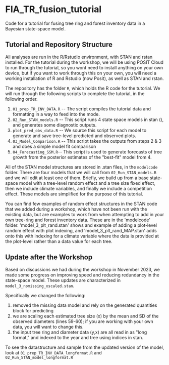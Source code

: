 # FIA_TR_fusion_tutorial

Code for a tutorial for fusing tree ring and forest inventory data in a Bayesian state-space model.

## Tutorial and Repository Structure
All analyses are run in the R/Rstudio environment, with STAN and rstan installed. For the tutorial during the workshop, we will be using POSIT Cloud to run through the tutorial, so you wont need to install anything on your own device, but if you want to work through this on your own, you will need a working installation of R and Rstudio (now Posit), as well as STAN and rstan. 

The repository has the folder `R`, which holds the R code for the tutorial. We will run through the following scripts to complete the tutorial, in the following order. 
1. `01_prep_TR_INV_DATA.R` -- The script compiles the tutorial data and formatting in a way to feed into the mode.
2. `02_Run_STAN_models.R` -- This script runs 4 state space models in stan (), and generates some diagnostic outputs.
3. `plot_pred_obs_data.R` -- We source this script for each model to generate and save tree-level predicted and observed plots.
4. `03_Model_Comparison.R` -- This script takes the outputs from steps 2 & 3 and does a simple model fit comparison
5. `04_Forecasting_SSM.R`-- This script is used to generate forecasts of tree growth from the posterior estimates of the "best-fit" model from 4.

All of the STAN model structures are stored in .stan files, in the `modelcode` folder. There are four models that we will call from `02_Run_STAN_models.R` and we will edit at least one of them. Briefly, we build up from a base state-space model with a tree-level random effect and a tree size fixed effect, then we include climate variables, and finally we include a competition effect. These models are simplified for the purpose of this tutorial. 

You can find few examples of random effect structures in the STAN code that we added during a workshop, which have not been run with the existing data, but are examples to work from when attempting to add in your own tree-ring and forest inventory data. These are in the 'modelcode' folder. 'model_3_plt_rand.stan' shows and example of adding a plot-level random effect with plot indexing, and 'model_3_plt_rand_MAP.stan' adds onto this with indexing for a climate variable where the data is provided at the plot-level rather than a data value for each tree. 

## Update after the Workshop

Based on discussions we had during the workshop in November 2023, we made some progress on improving speed and reducing redundancy in the state-space model. These updates are characterized in `model_3_nomissing_xscaled.stan`. 

Specifically we changed the following:
  1. removed the missing data model and rely on the generated quantities block for predicting 
  2. we are scaling each estimated tree size (x) by the mean and SD of the observed diameters (lines 59-60); if you are working with your own data, you will want to change this.
  3. the input tree ring and diameter data (y,x) are all read in as "long format," and indexed to the year and tree using indices in stan.

To see the datastructure and sample from the updated version of the model, look at `01_prep_TR_INV_DATA_longformat.R` and `02_Run_STAN_model_longformat.R`

